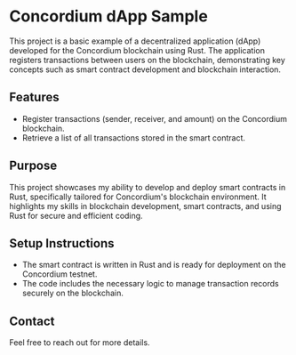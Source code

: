 # Concordium dApp Sample

This project is a basic example of a decentralized application (dApp) developed for the Concordium blockchain using Rust. The application registers transactions between users on the blockchain, demonstrating key concepts such as smart contract development and blockchain interaction.

## Features
- Register transactions (sender, receiver, and amount) on the Concordium blockchain.
- Retrieve a list of all transactions stored in the smart contract.

## Purpose
This project showcases my ability to develop and deploy smart contracts in Rust, specifically tailored for Concordium's blockchain environment. It highlights my skills in blockchain development, smart contracts, and using Rust for secure and efficient coding.

## Setup Instructions
- The smart contract is written in Rust and is ready for deployment on the Concordium testnet.
- The code includes the necessary logic to manage transaction records securely on the blockchain.

## Contact
Feel free to reach out for more details.
